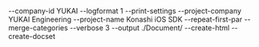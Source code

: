 <?xml version="1.0" encoding="UTF-8"?>
<!DOCTYPE plist PUBLIC "-//Apple//DTD PLIST 1.0//EN" "http://www.apple.com/DTDs/PropertyList-1.0.dtd">
<plist version="1.0">
<dict>
	<key>--company-id</key>
	<string>YUKAI</string>
	<key>--logformat</key>
	<integer>1</integer>
	<key>--print-settings</key>
	<true/>
	<key>--project-company</key>
	<string>YUKAI Engineering</string>
	<key>--project-name</key>
	<string>Konashi iOS SDK</string>
	<key>--repeat-first-par</key>
	<false/>
	<key>--merge-categories</key>
	<false/>
	<key>--verbose</key>
	<string>3</string>
	<key>--output</key>
	<string>./Document/</string>
	<key>--create-html</key>
	<true/>
	<key>--create-docset</key>
	<false/>
</dict>
</plist>
